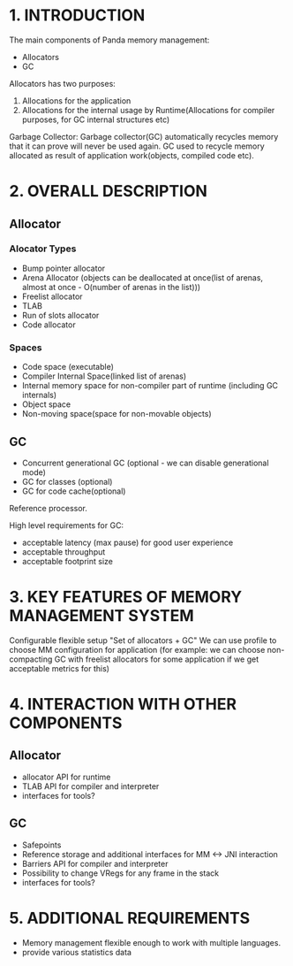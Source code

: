 # 1. INTRODUCTION

The main components of Panda memory management:
* Allocators
* GC

Allocators has two purposes:
1. Allocations for the application
1. Allocations for the internal usage by Runtime(Allocations for compiler purposes, for GC internal structures etc)

Garbage Collector:
Garbage collector(GC) automatically recycles memory that it can prove will never be used again.
GC used to recycle memory allocated as result of application work(objects, compiled code etc).

# 2. OVERALL DESCRIPTION

## Allocator

### Alocator Types
- Bump pointer allocator
- Arena Allocator (objects can be deallocated at once(list of arenas, almost at once - O(number of arenas in the list)))
- Freelist allocator
- TLAB
- Run of slots allocator
- Code allocator

### Spaces

- Code space (executable)
- Compiler Internal Space(linked list of arenas)
- Internal memory space for non-compiler part of runtime (including GC internals)
- Object space
- Non-moving space(space for non-movable objects)

## GC

- Concurrent generational GC (optional - we can disable generational mode)
- GC for classes (optional)
- GC for code cache(optional)

Reference processor.

High level requirements for GC:
- acceptable latency (max pause) for good user experience
- acceptable throughput
- acceptable footprint size

# 3. KEY FEATURES OF MEMORY MANAGEMENT SYSTEM

Configurable flexible setup "Set of allocators + GC"
We can use profile to choose MM configuration for application (for example: we can choose non-compacting GC with freelist allocators for some application if we get acceptable metrics for this)


# 4. INTERACTION WITH OTHER COMPONENTS

## Allocator

- allocator API for runtime
- TLAB API for compiler and interpreter
- interfaces for tools?

## GC

- Safepoints
- Reference storage and additional interfaces for MM <-> JNI interaction
- Barriers API for compiler and interpreter
- Possibility to change VRegs for any frame in the stack
- interfaces for tools?

# 5. ADDITIONAL REQUIREMENTS

- Memory management flexible enough to work with multiple languages.
- provide various statistics data

